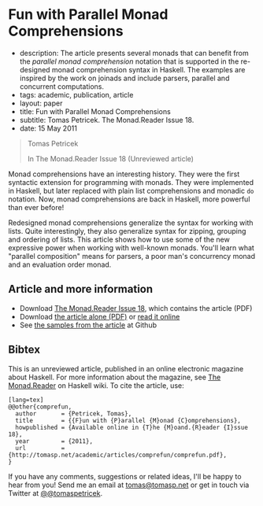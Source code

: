 # Fun with Parallel Monad Comprehensions


 - description:  The article presents several monads that can benefit from the _parallel monad comprehension_
    notation that is supported in the re-designed monad comprehension syntax in Haskell. The examples
    are inspired by the work on joinads and include parsers, parallel and concurrent computations.
 - tags: academic, publication, article
 - layout: paper
 - title: Fun with Parallel Monad Comprehensions
 - subtitle: Tomas Petricek. The Monad.Reader Issue 18.
 - date: 15 May 2011 

> Tomas Petricek
>
> In The Monad.Reader Issue 18 (Unreviewed article)
  
Monad comprehensions have an interesting history. They were the first syntactic extension for 
programming with monads. They were implemented in Haskell, but later replaced with plain list
comprehensions and monadic <code>do</code> notation. Now, monad comprehensions are back in Haskell,
more powerful than ever before!

Redesigned monad comprehensions generalize the syntax for working with lists. Quite interestingly, 
they also generalize syntax for zipping, grouping and ordering of lists. This article shows how to 
use some of the new expressive power when working with well-known monads. You'll learn what 
"parallel composition" means for parsers, a poor man's concurrency monad and an evaluation 
order monad.

## Article and more information

 - Download [The Monad.Reader Issue 18](http://themonadreader.files.wordpress.com/2011/07/issue18.pdf), which contains the article (PDF)</li>
 - Download [the article alone (PDF)](comprefun.pdf) or [read it online](http://tomasp.net/blog/comprefun.aspx/)
 - See [the samples from the article](http://github.com/tpetricek/Haskell.Joinads) at Github
   
## <a id="cite">Bibtex</a>
This is an unreviewed article, published in an online electronic magazine about
Haskell. For more information about the magazine, see [The Monad.Reader](http://www.haskell.org/haskellwiki/The_Monad.Reader)
on Haskell wiki. To cite the article, use:

    [lang=tex]
    @@other{comprefun,
      author       = {Petricek, Tomas},
      title        = {{F}un with {P}arallel {M}onad {C}omprehensions},
      howpublished = {Available online in {T}he {M}oand.{R}eader {I}ssue 18},
      year         = {2011},
      url          = {http://tomasp.net/academic/articles/comprefun/comprefun.pdf},
    }

If you have any comments, suggestions or related ideas, I'll be happy to 
hear from you! Send me an email at [tomas@tomasp.net](mailto:tomas@tomasp.net)
or get in touch via Twitter at [@@tomaspetricek](http://twitter.com/tomaspetricek).
